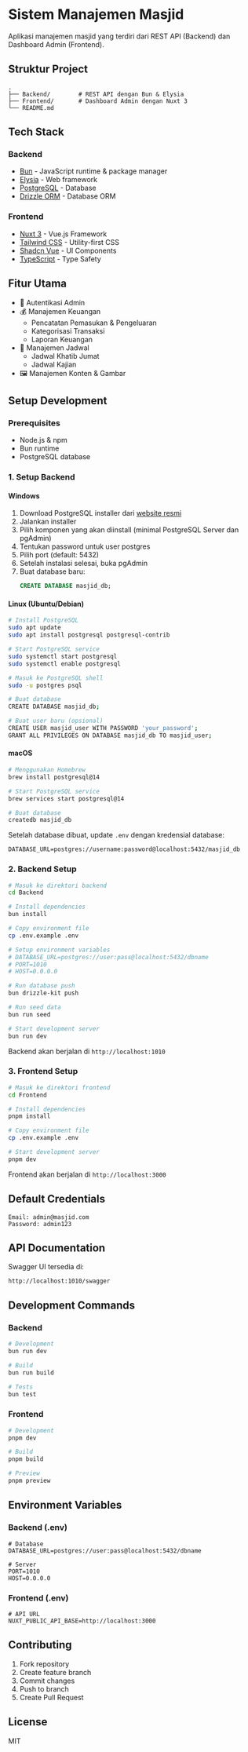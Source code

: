 # Sistem Manajemen Masjid

Aplikasi manajemen masjid yang terdiri dari REST API (Backend) dan Dashboard Admin (Frontend).

## Struktur Project

```
.
├── Backend/        # REST API dengan Bun & Elysia
├── Frontend/       # Dashboard Admin dengan Nuxt 3
└── README.md
```

## Tech Stack

### Backend

- [Bun](https://bun.sh) - JavaScript runtime & package manager
- [Elysia](https://elysiajs.com) - Web framework
- [PostgreSQL](https://www.postgresql.org) - Database
- [Drizzle ORM](https://orm.drizzle.team) - Database ORM

### Frontend

- [Nuxt 3](https://nuxt.com) - Vue.js Framework
- [Tailwind CSS](https://tailwindcss.com) - Utility-first CSS
- [Shadcn Vue](https://www.shadcn-vue.com/) - UI Components
- [TypeScript](https://www.typescriptlang.org/) - Type Safety

## Fitur Utama

- 🔐 Autentikasi Admin
- 💰 Manajemen Keuangan
  - Pencatatan Pemasukan & Pengeluaran
  - Kategorisasi Transaksi
  - Laporan Keuangan
- 📅 Manajemen Jadwal
  - Jadwal Khatib Jumat
  - Jadwal Kajian
- 🖼️ Manajemen Konten & Gambar

## Setup Development

### Prerequisites

- Node.js & npm
- Bun runtime
- PostgreSQL database

### 1. Setup Backend

#### Windows

1. Download PostgreSQL installer dari [website resmi](https://www.postgresql.org/download/windows/)
2. Jalankan installer
3. Pilih komponen yang akan diinstall (minimal PostgreSQL Server dan pgAdmin)
4. Tentukan password untuk user postgres
5. Pilih port (default: 5432)
6. Setelah instalasi selesai, buka pgAdmin
7. Buat database baru:
   ```sql
   CREATE DATABASE masjid_db;
   ```

#### Linux (Ubuntu/Debian)

```bash
# Install PostgreSQL
sudo apt update
sudo apt install postgresql postgresql-contrib

# Start PostgreSQL service
sudo systemctl start postgresql
sudo systemctl enable postgresql

# Masuk ke PostgreSQL shell
sudo -u postgres psql

# Buat database
CREATE DATABASE masjid_db;

# Buat user baru (opsional)
CREATE USER masjid_user WITH PASSWORD 'your_password';
GRANT ALL PRIVILEGES ON DATABASE masjid_db TO masjid_user;
```

#### macOS

```bash
# Menggunakan Homebrew
brew install postgresql@14

# Start PostgreSQL service
brew services start postgresql@14

# Buat database
createdb masjid_db
```

Setelah database dibuat, update `.env` dengan kredensial database:

```env
DATABASE_URL=postgres://username:password@localhost:5432/masjid_db
```

### 2. Backend Setup

```bash
# Masuk ke direktori backend
cd Backend

# Install dependencies
bun install

# Copy environment file
cp .env.example .env

# Setup environment variables
# DATABASE_URL=postgres://user:pass@localhost:5432/dbname
# PORT=1010
# HOST=0.0.0.0

# Run database push
bun drizzle-kit push

# Run seed data
bun run seed

# Start development server
bun run dev
```

Backend akan berjalan di `http://localhost:1010`

### 3. Frontend Setup

```bash
# Masuk ke direktori frontend
cd Frontend

# Install dependencies
pnpm install

# Copy environment file
cp .env.example .env

# Start development server
pnpm dev
```

Frontend akan berjalan di `http://localhost:3000`

## Default Credentials

```
Email: admin@masjid.com
Password: admin123
```

## API Documentation

Swagger UI tersedia di:

```
http://localhost:1010/swagger
```

## Development Commands

### Backend

```bash
# Development
bun run dev

# Build
bun run build

# Tests
bun test
```

### Frontend

```bash
# Development
pnpm dev

# Build
pnpm build

# Preview
pnpm preview
```

## Environment Variables

### Backend (.env)

```env
# Database
DATABASE_URL=postgres://user:pass@localhost:5432/dbname

# Server
PORT=1010
HOST=0.0.0.0
```

### Frontend (.env)

```env
# API URL
NUXT_PUBLIC_API_BASE=http://localhost:3000
```

## Contributing

1. Fork repository
2. Create feature branch
3. Commit changes
4. Push to branch
5. Create Pull Request

## License

MIT
